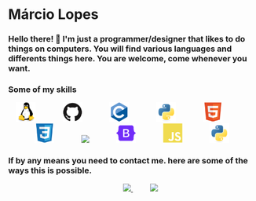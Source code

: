 
<h1> Márcio Lopes </h1>

### Hello there! 👋 I'm just a programmer/designer that likes to do things on computers. You will find various languages and differents things here. You are welcome, come whenever you want.


### Some of my skills

<p align="center">
    <img height="40" src="https://raw.githubusercontent.com/devicons/devicon/master/icons/linux/linux-original.svg">
    &nbsp;&nbsp;&nbsp;&nbsp;&nbsp;&nbsp;&nbsp;&nbsp;&nbsp;&nbsp;&nbsp;&nbsp;
    <img height="40" src="https://raw.githubusercontent.com/devicons/devicon/master/icons/github/github-original.svg">
    &nbsp;&nbsp;&nbsp;&nbsp;&nbsp;&nbsp;&nbsp;&nbsp;&nbsp;&nbsp;&nbsp;&nbsp;
    <img height="40" src="https://raw.githubusercontent.com/devicons/devicon/master/icons/c/c-original.svg">
    &nbsp;&nbsp;&nbsp;&nbsp;&nbsp;&nbsp;&nbsp;&nbsp;&nbsp;&nbsp;&nbsp;&nbsp;
    <img height="40" src="https://raw.githubusercontent.com/devicons/devicon/master/icons/python/python-original.svg">
    &nbsp;&nbsp;&nbsp;&nbsp;&nbsp;&nbsp;&nbsp;&nbsp;&nbsp;&nbsp;&nbsp;&nbsp;
    <img height="40" src="https://raw.githubusercontent.com/devicons/devicon/master/icons/html5/html5-original.svg">
    &nbsp;&nbsp;&nbsp;&nbsp;&nbsp;&nbsp;&nbsp;&nbsp;&nbsp;&nbsp;&nbsp;&nbsp;
    <img height="40" src="https://raw.githubusercontent.com/devicons/devicon/master/icons/css3/css3-original.svg">
    &nbsp;&nbsp;&nbsp;&nbsp;&nbsp;&nbsp;&nbsp;&nbsp;&nbsp;&nbsp;&nbsp;&nbsp;
    <img height="40" src="[https://raw.githubusercontent.com/devicons/devicon/master/icons/css3/css3-original.svg](https://raw.githubusercontent.com/devicons/devicon/master/icons/tailwindcss/tailwindcss-original-wordmark.svg)">
    &nbsp;&nbsp;&nbsp;&nbsp;&nbsp;&nbsp;&nbsp;&nbsp;&nbsp;&nbsp;&nbsp;&nbsp;
    <img height="40" src="https://raw.githubusercontent.com/devicons/devicon/master/icons/bootstrap/bootstrap-plain.svg">
    &nbsp;&nbsp;&nbsp;&nbsp;&nbsp;&nbsp;&nbsp;&nbsp;&nbsp;&nbsp;&nbsp;&nbsp;
    <img height="40" src="https://raw.githubusercontent.com/devicons/devicon/master/icons/javascript/javascript-plain.svg">
    &nbsp;&nbsp;&nbsp;&nbsp;&nbsp;&nbsp;&nbsp;&nbsp;&nbsp;&nbsp;&nbsp;&nbsp;
    <img height="40" src="https://raw.githubusercontent.com/devicons/devicon/master/icons/python/python-original.svg"> 
</p>

### If by any means you need to contact me. here are some of the ways this is possible.

<p align="center">
    &nbsp;&nbsp;&nbsp;&nbsp;&nbsp;&nbsp;&nbsp;&nbsp;
    <a href="mailto:marcioadrianolopesjunior@gmail.com">
        <img src="https://img.shields.io/badge/gmail-D14836?&style=for-the-badge&logo=gmail&logoColor=white&link=mailto:marcioadrianolopesjunior@gmail.com">
    </a>
    &nbsp;&nbsp;&nbsp;&nbsp;&nbsp;&nbsp;&nbsp;&nbsp;
    <a href="https://www.facebook.com/aeroporto.64">
        <img src="https://img.shields.io/badge/facebook-%231877F2.svg?&style=for-the-badge&logo=facebook&logoColor=white&link=https://www.facebook.com/aeroporto.64">
</p>
